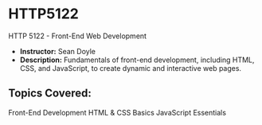 # HTTP5122
HTTP 5122 - Front-End Web Development
- **Instructor:** Sean Doyle
- **Description:** Fundamentals of front-end development, including HTML, CSS, and JavaScript, to create dynamic and interactive web pages.

## Topics Covered:

Front-End Development
HTML & CSS Basics
JavaScript Essentials

